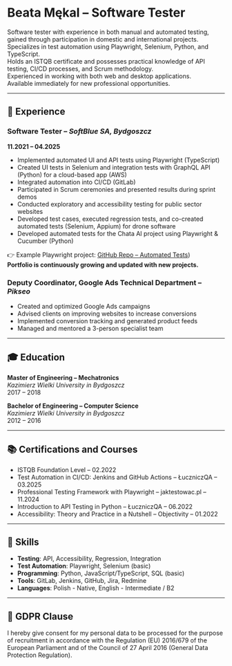 # Beata Mękal – Software Tester

Software tester with experience in both manual and automated testing, gained through participation in domestic and international projects.  
Specializes in test automation using Playwright, Selenium, Python, and TypeScript.  
Holds an ISTQB certificate and possesses practical knowledge of API testing, CI/CD processes, and Scrum methodology.  
Experienced in working with both web and desktop applications.  
Available immediately for new professional opportunities.  

---

## 💼 Experience

### **Software Tester** – *SoftBlue SA, Bydgoszcz*  
**11.2021 – 04.2025**

- Implemented automated UI and API tests using Playwright (TypeScript)
- Created UI tests in Selenium and integration tests with GraphQL API (Python) for a cloud-based app (AWS)
- Integrated automation into CI/CD (GitLab)
- Participated in Scrum ceremonies and presented results during sprint demos
- Conducted exploratory and accessibility testing for public sector websites
- Developed test cases, executed regression tests, and co-created automated tests (Selenium, Appium) for drone software
- Developed automated tests for the Chata AI project using Playwright & Cucumber (Python)

👉 Example Playwright project: [GitHub Repo – Automated Tests](https://github.com/BeataMekal/Playwright-ts-Tests-Demo-Saas))  
**Portfolio is continuously growing and updated with new projects.**

### **Deputy Coordinator, Google Ads Technical Department** – *Pikseo*

- Created and optimized Google Ads campaigns  
- Advised clients on improving websites to increase conversions  
- Implemented conversion tracking and generated product feeds  
- Managed and mentored a 3-person specialist team  

---

## 🎓 Education

**Master of Engineering – Mechatronics**  
*Kazimierz Wielki University in Bydgoszcz*  
2017 – 2018  

**Bachelor of Engineering – Computer Science**  
*Kazimierz Wielki University in Bydgoszcz*  
2012 – 2016  

---

## 📚 Certifications and Courses

- ISTQB Foundation Level – 02.2022  
- Test Automation in CI/CD: Jenkins and GitHub Actions – ŁuczniczQA – 03.2025  
- Professional Testing Framework with Playwright – jaktestowac.pl – 11.2024  
- Introduction to API Testing in Python – ŁuczniczQA – 06.2022  
- Accessibility: Theory and Practice in a Nutshell – Objectivity – 01.2022  

---

## 🧠 Skills

- **Testing**: API, Accessibility, Regression, Integration  
- **Test Automation**: Playwright, Selenium (basic)  
- **Programming**: Python, JavaScript/TypeScript, SQL (basic)  
- **Tools**: GitLab, Jenkins, GitHub, Jira, Redmine  
- **Languages**: Polish - Native, English - Intermediate / B2 

---

## 📄 GDPR Clause

I hereby give consent for my personal data to be processed for the purpose of recruitment in accordance with the Regulation (EU) 2016/679 of the European Parliament and of the Council of 27 April 2016 (General Data Protection Regulation).
